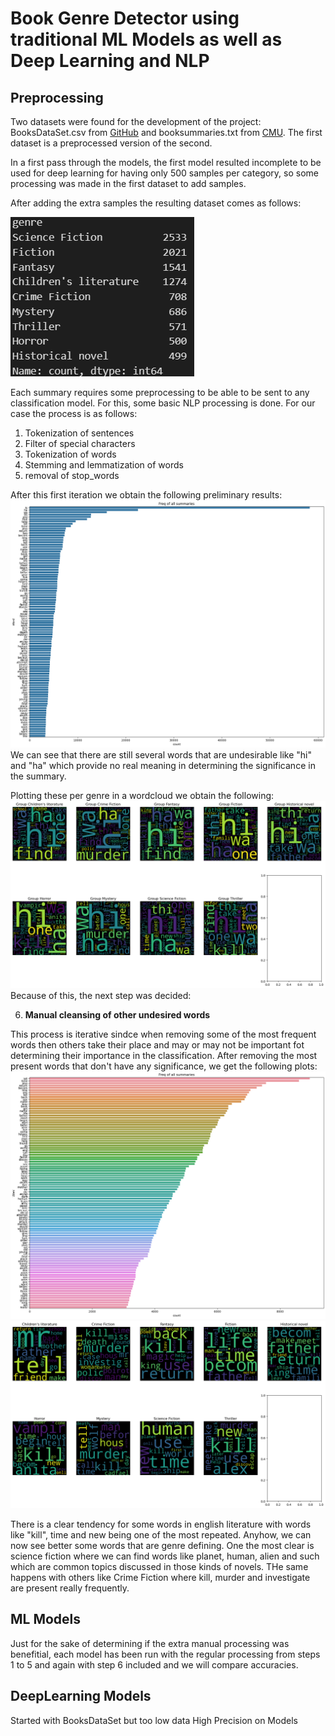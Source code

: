 # Book Genre Detector using traditional ML Models as well as Deep Learning and NLP

## Preprocessing

Two datasets were found for the development of the project: BooksDataSet.csv from [GitHub](https://github.com/chikne97/Book-Genre-Prediction/tree/master) and booksummaries.txt from [CMU](https://www.cs.cmu.edu/~dbamman/booksummaries.html). The first dataset is a preprocessed version of the second.

In a first pass through the models, the first model resulted incomplete to be used for deep learning for having only 500 samples per category, so some processing was made in the first dataset to add samples.

After adding the extra samples the resulting dataset comes as follows:

![alt text](imgs\image.png)

Each summary requires some preprocessing to be able to be sent to any classification model. For this, some basic NLP processing is done. For our case the process is as follows:
1. Tokenization of sentences
2. Filter of special characters
3. Tokenization of words
4. Stemming and lemmatization of words
5. removal of stop_words

After this first iteration we obtain the following preliminary results:
![alt text](imgs\image-1.png)
We can see that there are still several words that are undesirable like "hi" and "ha" which provide no real meaning in determining the significance in the summary.

Plotting these per genre in a wordcloud we obtain the following:
![alt text](imgs\image-2.png)
Because of this, the next step was decided:

6. **Manual cleansing of other undesired words**

This process is iterative sindce when removing some of the most frequent words then others take their place and may or may not be important fot determining their importance in the classification. After removing the most present words that don't have any significance, we get the following plots:
![alt text](imgs/image3.png)
![alt text](imgs/output.png)

There is a clear tendency for some words in english literature with words like "kill", time and new being one of the most repeated. Anyhow, we can now see better some words that are genre defining. One the most clear is science fiction where we can find words like planet, human, alien and such which are common topics discussed in those kinds of novels. THe same happens with others like Crime Fiction where kill, murder and investigate are present really frequently.

## ML Models

Just for the sake of determining if the extra manual processing was benefitial, each model has been run with the regular processing from steps 1 to 5 and again with step 6 included and we will compare accuracies.




## DeepLearning Models



Started with BooksDataSet but too low data 
High Precision on Models